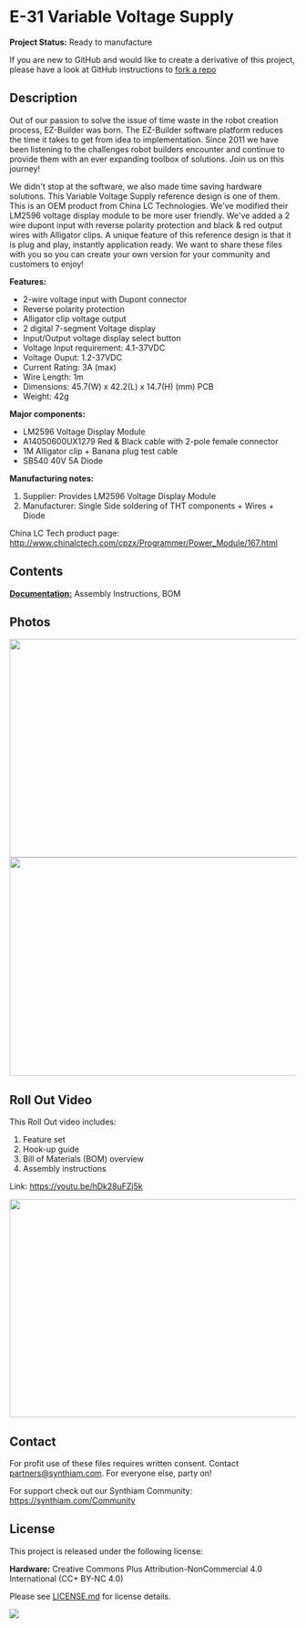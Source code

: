 # E-31 Variable Voltage Supply

**Project Status:** Ready to manufacture

If you are new to GitHub and would like to create a derivative of this project, please have a look at GitHub instructions to [fork a repo](https://help.github.com/en/articles/fork-a-repo)

## Description

Out of our passion to solve the issue of time waste in the robot creation process, EZ-Builder was born. The EZ-Builder software platform reduces the time it takes to get from idea to implementation. Since 2011 we have been listening to the challenges robot builders encounter and continue to provide them with an ever expanding toolbox of solutions. Join us on this journey!

We didn't stop at the software, we also made time saving hardware solutions. This Variable Voltage Supply reference design is one of them. This is an OEM product from China LC Technologies. We've modified their LM2596 voltage display module to be more user friendly. We've added a 2 wire dupont input with reverse polarity protection and black &  red output wires with Alligator clips. A unique feature of this reference design is that it is plug and play, instantly application ready. We want to share these files with you so you can create your own version for your community and customers to enjoy!

**Features:** 
- 2-wire voltage input with Dupont connector
- Reverse polarity protection
- Alligator clip voltage output
- 2 digital 7-segment Voltage display
- Input/Output voltage display select button
- Voltage Input requirement: 4.1-37VDC 
- Voltage Ouput: 1.2-37VDC
- Current Rating: 3A (max)
- Wire Length: 1m
- Dimensions: 45.7(W) x 42.2(L) x 14.7(H) (mm) PCB 
- Weight: 42g

**Major components:** 
- LM2596 Voltage Display Module
- A14050600UX1279 Red & Black cable with 2-pole female connector
- 1M Alligator clip + Banana plug test cable
- SB540 40V 5A Diode

**Manufacturing notes:** 
1. Supplier: Provides LM2596 Voltage Display Module
2. Manufacturer: Single Side soldering of THT components + Wires + Diode

China LC Tech product page: http://www.chinalctech.com/cpzx/Programmer/Power_Module/167.html

## Contents

[**Documentation:**](https://github.com/synthiam/E-31_Variable_Voltage_Supply/tree/master/E-31%20Documentation) Assembly Instructions, BOM

## Photos

<p align="left">
<img src="https://live.staticflickr.com/65535/32801180347_81f0c5c0d8_k.jpg" width="683" height="383">
<img src="https://live.staticflickr.com/65535/40778036753_8ce8609811_k.jpg" width="683" height="383"></p>

## Roll Out Video

This Roll Out video includes:

1. Feature set 
2. Hook-up guide 
3. Bill of Materials (BOM) overview
4. Assembly instructions

Link: https://youtu.be/hDk28uFZj5k

<a href="https://youtu.be/hDk28uFZj5k"><img src="https://media.giphy.com/media/VJHIKu1DQFVIV1ZiDb/giphy.gif" width="683" height="383"></a> 

## Contact

For profit use of these files requires written consent. Contact partners@synthiam.com. For everyone else, party on!

For support check out our Synthiam Community: https://synthiam.com/Community

## License

This project is released under the following license:

**Hardware:** Creative Commons Plus Attribution-NonCommercial 4.0 International (CC+ BY-NC 4.0)

Please see [LICENSE.md](https://github.com/synthiam/E-31_Variable_Voltage_Supply/blob/master/LICENSE.md) for license details.

<a href="https://synthiam.com"><img src="https://live.staticflickr.com/65535/47791527651_358dffb302_m.jpg"></a>


